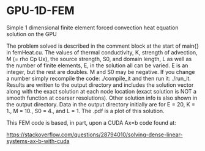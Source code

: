 # GPU-1D-FEM
Simple 1 dimensional finite element forced convection heat equation solution on the GPU

The problem solved is described in the comment block at the start of main{} in femHeat.cu.  The values of thermal conductivity, K, 
strength of advection, M (= rho Cp Ux), the source strength, S0, and domain length, L as well as the number of finite elements, E, in
the solution all can be varied.  E is an integer, but the rest are doubles.  M and S0 may be negative. If you change a number simply 
recompile the code: ./compile_it and then run it: ./run_it.  Results are written to the output directory and includes the solution 
vector along with the exact solution at each node location (exact solution is NOT a smooth function at coarser resolutions).  Other 
solution info is also shown in the output directory.  Data in the output directory initially are for E = 20, K = 1., M = 10., S0 = 4., 
and L = 1. The .pdf is a plot of this solution.

This FEM code is based, in part, upon a CUDA Ax=b code found at:

https://stackoverflow.com/questions/28794010/solving-dense-linear-systems-ax-b-with-cuda

